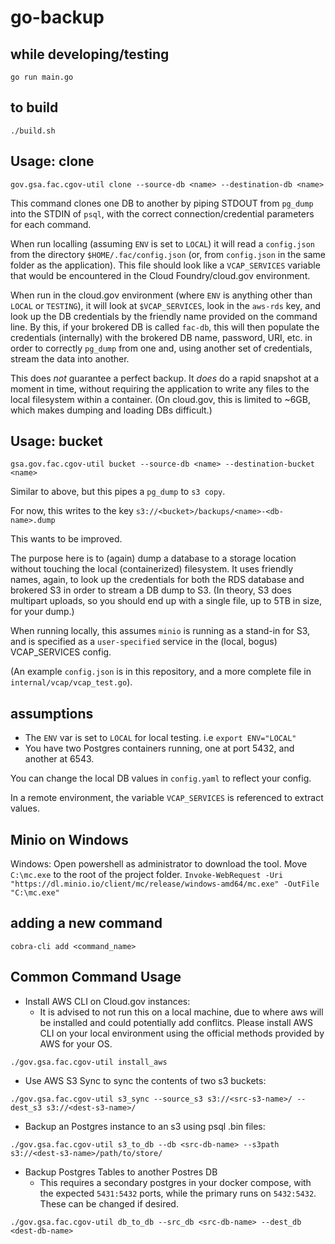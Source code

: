 # go-backup

## while developing/testing

```
go run main.go
```

## to build

```
./build.sh
```

## Usage: clone

```
gov.gsa.fac.cgov-util clone --source-db <name> --destination-db <name>
```

This command clones one DB to another by piping STDOUT from `pg_dump` into the STDIN of `psql`, with the correct connection/credential parameters for each command.

When run localling (assuming `ENV` is set to `LOCAL`) it will read a `config.json` from the directory `$HOME/.fac/config.json` (or, from `config.json` in the same folder as the application). This file should look like a `VCAP_SERVICES` variable that would be encountered in the Cloud Foundry/cloud.gov environment.

When run in the cloud.gov environment (where `ENV` is anything other than `LOCAL` or `TESTING`), it will look at `$VCAP_SERVICES`, look in the `aws-rds` key, and look up the DB credentials by the friendly name provided on the command line. By this, if your brokered DB is called `fac-db`, this will then populate the credentials (internally) with the brokered DB name, password, URI, etc. in order to correctly `pg_dump` from one and, using another set of credentials, stream the data into another.

This does *not* guarantee a perfect backup. It *does* do a rapid snapshot at a moment in time, without requiring the application to write any files to the local filesystem within a container. (On cloud.gov, this is limited to ~6GB, which makes dumping and loading DBs difficult.)

## Usage: bucket

```
gsa.gov.fac.cgov-util bucket --source-db <name> --destination-bucket <name>
```

Similar to above, but this pipes a `pg_dump` to `s3 copy`.

For now, this writes to the key `s3://<bucket>/backups/<name>-<db-name>.dump`

This wants to be improved.

The purpose here is to (again) dump a database to a storage location without touching the local (containerized) filesystem. It uses friendly names, again, to look up the credentials for both the RDS database and brokered S3 in order to stream a DB dump to S3. (In theory, S3 does multipart uploads, so you should end up with a single file, up to 5TB in size, for your dump.)

When running locally, this assumes `minio` is running as a stand-in for S3, and is specified as a `user-specified` service in the (local, bogus) VCAP_SERVICES config.

(An example `config.json` is in this repository, and a more complete file in `internal/vcap/vcap_test.go`).


## assumptions

* The `ENV` var is set to `LOCAL` for local testing. i.e `export ENV="LOCAL"`
* You have two Postgres containers running, one at port 5432, and another at 6543.

You can change the local DB values in `config.yaml` to reflect your config.

In a remote environment, the variable `VCAP_SERVICES` is referenced to extract values.

## Minio on Windows
Windows: Open powershell as administrator to download the tool. Move `C:\mc.exe` to the root of the project folder.
`Invoke-WebRequest -Uri "https://dl.minio.io/client/mc/release/windows-amd64/mc.exe" -OutFile "C:\mc.exe"`

## adding a new command
`cobra-cli add <command_name>`

## Common Command Usage
- Install AWS CLI on Cloud.gov instances:
    - It is advised to not run this on a local machine, due to where aws will be installed and could potentially add conflitcs. Please install AWS CLI on your local environment using the official methods provided by AWS for your OS.
```
./gov.gsa.fac.cgov-util install_aws
```

- Use AWS S3 Sync to sync the contents of two s3 buckets:
```
./gov.gsa.fac.cgov-util s3_sync --source_s3 s3://<src-s3-name>/ --dest_s3 s3://<dest-s3-name>/
```

- Backup an Postgres instance to an s3 using psql .bin files:
```
./gov.gsa.fac.cgov-util s3_to_db --db <src-db-name> --s3path s3://<dest-s3-name>/path/to/store/
```

- Backup Postgres Tables to another Postres DB
    - This requires a secondary postgres in your docker compose, with the expected `5431:5432` ports, while the primary runs on `5432:5432`. These can be changed if desired.
```
./gov.gsa.fac.cgov-util db_to_db --src_db <src-db-name> --dest_db <dest-db-name>
```
